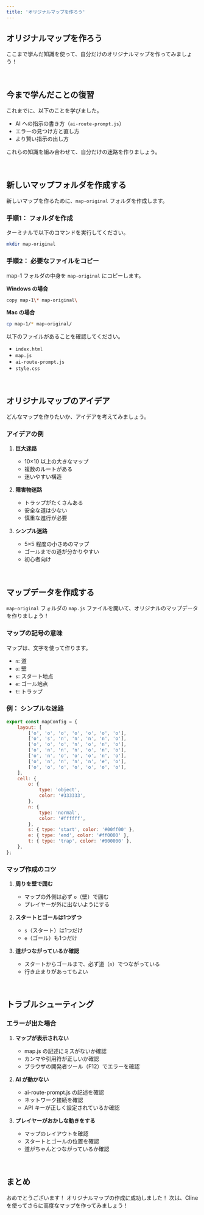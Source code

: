 ```yaml
---
title: 'オリジナルマップを作ろう'
---
```


## オリジナルマップを作ろう

ここまで学んだ知識を使って、自分だけのオリジナルマップを作ってみましょう！

<br />

## 今まで学んだことの復習

これまでに、以下のことを学びました。

- AI への指示の書き方（`ai-route-prompt.js`）
- エラーの見つけ方と直し方
- より賢い指示の出し方

これらの知識を組み合わせて、自分だけの迷路を作りましょう。

<br />

## 新しいマップフォルダを作成する

新しいマップを作るために、`map-original` フォルダを作成します。

### 手順1： フォルダを作成

ターミナルで以下のコマンドを実行してください。

```bash
mkdir map-original
```

### 手順2： 必要なファイルをコピー

map-1 フォルダの中身を `map-original` にコピーします。

**Windows の場合**

```bash
copy map-1\* map-original\
```

**Mac の場合**

```bash
cp map-1/* map-original/
```

以下のファイルがあることを確認してください。

- `index.html`
- `map.js`
- `ai-route-prompt.js`
- `style.css`

<br />

## オリジナルマップのアイデア

どんなマップを作りたいか、アイデアを考えてみましょう。

### アイデアの例

1. **巨大迷路**
    - 10×10 以上の大きなマップ
    - 複数のルートがある
    - 迷いやすい構造

2. **障害物迷路**
    - トラップがたくさんある
    - 安全な道は少ない
    - 慎重な進行が必要

3. **シンプル迷路**
    - 5×5 程度の小さめのマップ
    - ゴールまでの道が分かりやすい
    - 初心者向け

<br />

## マップデータを作成する

`map-original` フォルダの `map.js` ファイルを開いて、オリジナルのマップデータを作りましょう！

### マップの記号の意味

マップは、文字を使って作ります。

- `n`: 道
- `o`: 壁
- `s`: スタート地点
- `e`: ゴール地点
- `t`: トラップ

### 例： シンプルな迷路

```javascript
export const mapConfig = {
    layout: [
        ['o', 'o', 'o', 'o', 'o', 'o', 'o'],
        ['o', 's', 'n', 'n', 'n', 'n', 'o'],
        ['o', 'o', 'o', 'n', 'o', 'n', 'o'],
        ['o', 'n', 'n', 'n', 'o', 'n', 'o'],
        ['o', 'n', 'o', 'o', 'o', 'n', 'o'],
        ['o', 'n', 'n', 'n', 'n', 'e', 'o'],
        ['o', 'o', 'o', 'o', 'o', 'o', 'o'],
    ],
    cell: {
        o: {
            type: 'object',
            color: '#333333',
        },
        n: {
            type: 'normal',
            color: '#ffffff',
        },
        s: { type: 'start', color: '#00ff00' },
        e: { type: 'end', color: '#ff0000' },
        t: { type: 'trap', color: '#000000' },
    },
};
```

### マップ作成のコツ

1. **周りを壁で囲む**
    - マップの外側は必ず `o`（壁）で囲む
    - プレイヤーが外に出ないようにする

2. **スタートとゴールは1つずつ**
    - `s`（スタート）は1つだけ
    - `e`（ゴール）も1つだけ

3. **道がつながっているか確認**
    - スタートからゴールまで、必ず道（`n`）でつながっている
    - 行き止まりがあってもよい

<br />

## トラブルシューティング

### エラーが出た場合

1. **マップが表示されない**
    - map.js の記述にミスがないか確認
    - カンマや引用符が正しいか確認
    - ブラウザの開発者ツール（F12）でエラーを確認

2. **AI が動かない**
    - ai-route-prompt.js の記述を確認
    - ネットワーク接続を確認
    - API キーが正しく設定されているか確認

3. **プレイヤーがおかしな動きをする**
    - マップのレイアウトを確認
    - スタートとゴールの位置を確認
    - 道がちゃんとつながっているか確認

<br />

## まとめ

おめでとうございます！ オリジナルマップの作成に成功しました！
次は、Cline を使ってさらに高度なマップを作ってみましょう！
